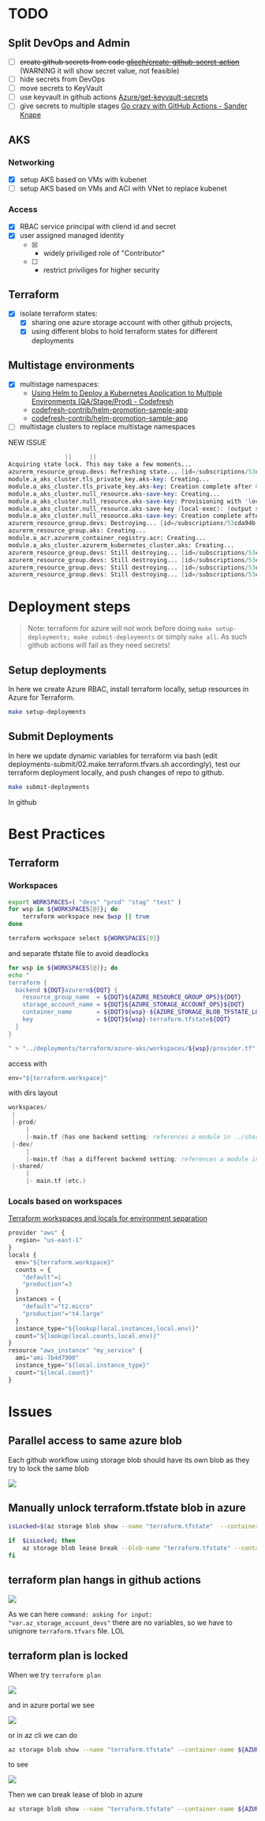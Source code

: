 
# TODO

## Split DevOps and Admin

- [ ] ~~create github secrets from code [gliech/create-github-secret-action](https://github.com/gliech/create-github-secret-action)~~ (WARNING it will show secret value, not feasible)
- [ ] hide secrets from DevOps
- [ ] move secrets to KeyVault
- [ ] use keyvault in github actions [Azure/get-keyvault-secrets](https://github.com/Azure/get-keyvault-secrets)
- [ ] give secrets to multiple stages [Go crazy with GitHub Actions - Sander Knape](https://sanderknape.com/2021/01/go-crazy-github-actions/)

## AKS

### Networking

- [x] setup AKS based on VMs with kubenet
- [ ] setup AKS based on VMs and ACI with VNet to replace kubenet

### Access

- [x] RBAC service principal with cliend id and secret
- [x] user assigned managed identity
  - [x] - widely priviliged role of "Contributor"
  - [ ] - restrict priviliges for higher security

## Terraform

- [x] isolate terraform states:
  - [x] sharing one azure storage account with other github projects, 
  - [x] using different blobs to hold terraform states for different deployments

## Multistage environments

- [x] multistage namespaces:
  - [Using Helm to Deploy a Kubernetes Application to Multiple Environments (QA/Stage/Prod) - Codefresh](https://codefresh.io/helm-tutorial/helm-deployment-environments/) 
  - [codefresh-contrib/helm-promotion-sample-app](https://github.com/codefresh-contrib/helm-promotion-sample-app/blob/master/chart/values-qa.yaml) 
  - [codefresh-contrib/helm-promotion-sample-app](https://github.com/codefresh-contrib/helm-promotion-sample-app/blob/master/chart/values-staging.yaml)
- [ ] multistage clusters to replace multistage namespaces

NEW ISSUE

```s
                ||     ||
Acquiring state lock. This may take a few moments...
azurerm_resource_group.devs: Refreshing state... [id=/subscriptions/53cda94b-af20-45ab-82c0-04e260445517/resourceGroups/resource-group-demo-devs]
module.a_aks_cluster.tls_private_key.aks-key: Creating...
module.a_aks_cluster.tls_private_key.aks-key: Creation complete after 0s [id=2fd80cab03979e1e107e2fe82b7c98d14dea3462]
module.a_aks_cluster.null_resource.aks-save-key: Creating...
module.a_aks_cluster.null_resource.aks-save-key: Provisioning with 'local-exec'...
module.a_aks_cluster.null_resource.aks-save-key (local-exec): (output suppressed due to sensitive value in config)
module.a_aks_cluster.null_resource.aks-save-key: Creation complete after 0s [id=2920825437605981912]
azurerm_resource_group.devs: Destroying... [id=/subscriptions/53cda94b-af20-45ab-82c0-04e260445517/resourceGroups/resource-group-demo-devs]
azurerm_resource_group.aks: Creating...
module.a_acr.azurerm_container_registry.acr: Creating...
module.a_aks_cluster.azurerm_kubernetes_cluster.aks: Creating...
azurerm_resource_group.devs: Still destroying... [id=/subscriptions/53cda94b-af20-45ab-82c0-...esourceGroups/resource-group-demo-devs, 10s elapsed]
azurerm_resource_group.devs: Still destroying... [id=/subscriptions/53cda94b-af20-45ab-82c0-...esourceGroups/resource-group-demo-devs, 20s elapsed]
azurerm_resource_group.devs: Still destroying... [id=/subscriptions/53cda94b-af20-45ab-82c0-...esourceGroups/resource-group-demo-devs, 30s elapsed]
azurerm_resource_group.devs: Still destroying... [id=/subscriptions/53cda94b-af20-45ab-82c0-...esourceGroups/resource-group-demo-devs, 40s elapsed]
```

# Deployment steps

> Note: terraform for azure will not work before doing `make setup-deployments; make submit-deployments` or simply `make all`. As such github actions will fail as they need secrets!

## Setup deployments

In here we create Azure RBAC, install terraform locally, setup resources in Azure for Terraform. 

```sh
make setup-deployments
```

## Submit Deployments

In here we update dynamic variables for terraform via bash (edit deployments-submit/02.make.terraform.tfvars.sh accordingly), test our terraform deployment locally, and push changes of repo to github.

```sh
make submit-deployments
```

In github 


# Best Practices

## Terraform


### Workspaces

```sh
export WORKSPACES=( "devs" "prod" "stag" "test" )
for wsp in ${WORKSPACES[@]}; do
    terraform workspace new $wsp || true
done

terraform workspace select ${WORKSPACES[0]}
```

and separate tfstate file to avoid deadlocks

```sh
for wsp in ${WORKSPACES[@]}; do
echo "
terraform {
  backend ${DQT}azurerm${DQT} {
    resource_group_name  = ${DQT}${AZURE_RESOURCE_GROUP_OPS}${DQT}
    storage_account_name = ${DQT}${AZURE_STORAGE_ACCOUNT_OPS}${DQT}
    container_name       = ${DQT}${wsp}-${AZURE_STORAGE_BLOB_TFSTATE_LOCAL_AKS}${DQT}
    key                  = ${DQT}${wsp}-terraform.tfstate${DQT}
  }
}

" > "../deployments/terraform/azure-aks/workspaces/${wsp}/provider.tf"
```

access with

```js
env="${terraform.workspace}"
```

with dirs layout

```s
workspaces/
 |
 |-prod/
     |
     |-main.tf (has one backend setting; references a module in ../shared)
 |-dev/
     |
     |-main.tf (has a different backend setting; references a module in ../shared)
 |-shared/
     | 
     |- main.tf (etc.)

```
### Locals based on workspaces

[Terraform workspaces and locals for environment separation](https://medium.com/@diogok/terraform-workspaces-and-locals-for-environment-separation-a5b88dd516f5)

```js
provider "aws" {
  region= "us-east-1"
}
locals {
  env="${terraform.workspace}"
  counts = {
    "default"=1
    "production"=3
  }
  instances = {
    "default"="t2.micro"
    "production"="t4.large"
  }
  instance_type="${lookup(local.instances,local.env)}"
  count="${lookup(local.counts,local.env)}"
}
resource "aws_instance" "my_service" {
  ami="ami-7b4d7900"
  instance_type="${local.instance_type}"
  count="${local.count}"
}
```

# Issues

## Parallel access to same azure blob 

Each github workflow using storage blob should have its own blob as they try to lock the same blob

![](images/README/2021-04-25-20-27-46.png)

## Manually unlock terraform.tfstate blob in azure

```sh
isLocked=$(az storage blob show --name "terraform.tfstate"  --container-name az-terraform-state --account-name storageops233836 --query "properties.lease.status=='locked'" -o tsv)
 
if  $isLocked; then 
    az storage blob lease break --blob-name "terraform.tfstate" --container-name az-terraform-state --account-name storageops233836                
fi      
```


## terraform plan hangs in github actions

![](images/README/2021-04-21-21-45-13.png)

As we can here `command: asking for input: "var.az_storage_account_devs"` there are no variables, so we have to unignore `terraform.tfvars` file. LOL

## terraform plan is locked

When we try `terraform plan`

![](images/README/2021-04-21-19-16-24.png)

and in azure portal we see

![](images/README/2021-04-21-19-16-41.png)

or in az cli we can do

```sh
az storage blob show --name "terraform.tfstate" --container-name ${AZURE_STORAGE_TFSTATE} --account-name ${AZURE_STORAGE_ACCOUNT_OPS}  
```

to see 

![](images/README/2021-04-21-19-23-45.png)

Then we can break lease of blob in azure

```sh
az storage blob show --name "terraform.tfstate" --container-name ${AZURE_STORAGE_TFSTATE} --account-name ${AZURE_STORAGE_ACCOUNT_OPS}
```